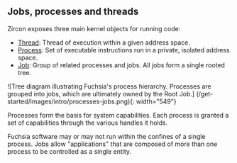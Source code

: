 ## Jobs, processes and threads

Zircon exposes three main kernel objects for running code:

* [Thread](/reference/kernel_objects/thread.md):
  Thread of execution within a given address space.
* [Process](/reference/kernel_objects/process.md):
  Set of executable instructions run in a private, isolated address space.
* [Job](/reference/kernel_objects/job.md):
  Group of related processes and jobs. All jobs form a single rooted tree.

![Tree diagram illustrating Fuchsia's process hierarchy. Processes are
grouped into jobs, which are ultimately owned by the Root Job.]
(/get-started/images/intro/processes-jobs.png){: width="549"}

Processes form the basis for system capabilities. Each process is granted a set
of capabilities through the various handles it holds.

Fuchsia software may or may not run within the confines of a single process.
Jobs allow "applications" that are composed of more than one process to be
controlled as a single entity.
